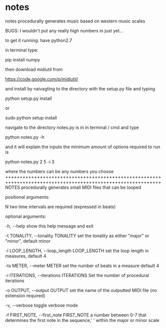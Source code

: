 # notes
notes procedurally generates music based on western music scales

BUGS: I wouldn't put any really high numbers in just yet...

to get it running:
have python2.7

in terminal type:

pip install numpy

then download midiutil from 

https://code.google.com/p/midiutil/ 

and install by naivagting to the directory with the setup.py file and typing 

python setup.py install 

or 

sudo python setup install

navigate to the directory notes.py is in in terminal / cmd and type

python notes.py -h

and it will explain the inputs the minimum amount of options required to run is

python notes.py 2 5 -i 3

where the numbers can be any numbers you choose
++++++++++++++++++++++++++++++++++++++++++++++++++++++++++++++++++++++++++++++++++++++++++++++++++++++++++++
NOTES procedurally generates small MIDI files that can be looped



positional arguments:


  N                     two time intervals are required (expressed in beats)



optional arguments:


  -h, --help            show this help message and exit
  
  
  -t TONALITY, --tonality TONALITY
                        set the tonality as either "major" or "minor", default
                        minor
                        
                        
  -l LOOP_LENGTH, --loop_length LOOP_LENGTH
                        set the loop length in measures, default 4
                        
                        
  -ts METER, --meter METER
                        set the number of beats in a measure default 4
                        
                        
  -i ITERATIONS, --iterations ITERATIONS
                        Set the number of procedural iterations
                        
                        
  -o OUTPUT, --output OUTPUT
                        set the name of the outputted MIDI file (no extension
                        required)
                        
                        
  -v, --verbose         toggle verbose mode
  
  
  -f FIRST_NOTE, --first_note FIRST_NOTE
                        a number between 0-7 that determines the first note in
                        the sequence,' ' within the major or minor scale

